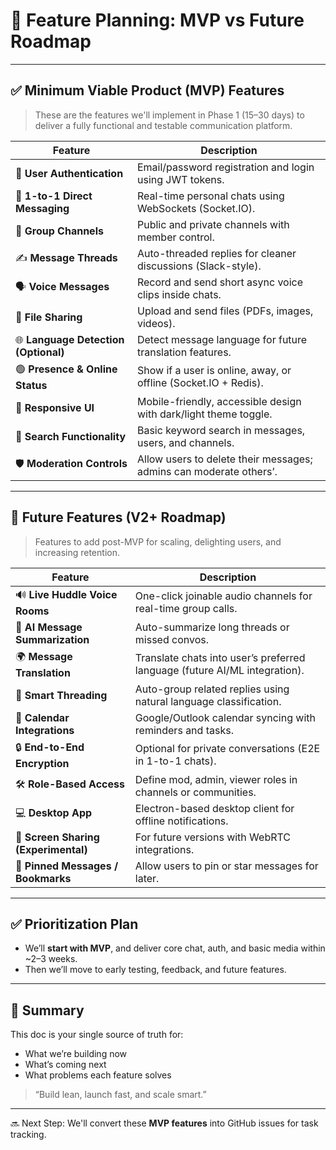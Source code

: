 # 🧩 Feature Planning: MVP vs Future Roadmap

---

## ✅ Minimum Viable Product (MVP) Features

> These are the features we'll implement in Phase 1 (15–30 days) to deliver a fully functional and testable communication platform.

| Feature | Description |
|--------|-------------|
| 🔐 **User Authentication** | Email/password registration and login using JWT tokens. |
| 💬 **1-to-1 Direct Messaging** | Real-time personal chats using WebSockets (Socket.IO). |
| 🧵 **Group Channels** | Public and private channels with member control. |
| ✍️ **Message Threads** | Auto-threaded replies for cleaner discussions (Slack-style). |
| 🗣️ **Voice Messages** | Record and send short async voice clips inside chats. |
| 📁 **File Sharing** | Upload and send files (PDFs, images, videos). |
| 🌐 **Language Detection (Optional)** | Detect message language for future translation features. |
| 🟢 **Presence & Online Status** | Show if a user is online, away, or offline (Socket.IO + Redis). |
| 📱 **Responsive UI** | Mobile-friendly, accessible design with dark/light theme toggle. |
| 🔎 **Search Functionality** | Basic keyword search in messages, users, and channels. |
| 🛡️ **Moderation Controls** | Allow users to delete their messages; admins can moderate others’. |

---

## 🚀 Future Features (V2+ Roadmap)

> Features to add post-MVP for scaling, delighting users, and increasing retention.

| Feature | Description |
|--------|-------------|
| 🔊 **Live Huddle Voice Rooms** | One-click joinable audio channels for real-time group calls. |
| 🤖 **AI Message Summarization** | Auto-summarize long threads or missed convos. |
| 🌍 **Message Translation** | Translate chats into user’s preferred language (future AI/ML integration). |
| 🧠 **Smart Threading** | Auto-group related replies using natural language classification. |
| 📅 **Calendar Integrations** | Google/Outlook calendar syncing with reminders and tasks. |
| 🔒 **End-to-End Encryption** | Optional for private conversations (E2E in 1-to-1 chats). |
| 🛠️ **Role-Based Access** | Define mod, admin, viewer roles in channels or communities. |
| 💻 **Desktop App** | Electron-based desktop client for offline notifications. |
| 🎥 **Screen Sharing (Experimental)** | For future versions with WebRTC integrations. |
| 📝 **Pinned Messages / Bookmarks** | Allow users to pin or star messages for later. |

---

## ✅ Prioritization Plan

- We’ll **start with MVP**, and deliver core chat, auth, and basic media within ~2–3 weeks.
- Then we’ll move to early testing, feedback, and future features.

---

## 🎯 Summary

This doc is your single source of truth for:
- What we’re building now
- What’s coming next
- What problems each feature solves

> “Build lean, launch fast, and scale smart.”

---

🔜 Next Step: We'll convert these **MVP features** into GitHub issues for task tracking.

